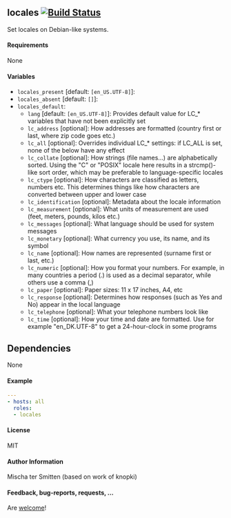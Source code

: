 ## locales [![Build Status](https://travis-ci.org/Oefenweb/ansible-locales.svg?branch=master)](https://travis-ci.org/Oefenweb/ansible-locales)

Set locales on Debian-like systems.

#### Requirements

None

#### Variables

 * `locales_present` [default: `[en_US.UTF-8]`]:
 * `locales_absent` [default: `[]`]:
 * `locales_default`:
   * `lang` [default: `[en_US.UTF-8]`]: Provides default value for LC_* variables that have not been explicitly set
   * `lc_address` [optional]: How addresses are formatted (country first or last, where zip code goes etc.)
   * `lc_all` [optional]: Overrides individual LC_* settings: if LC_ALL is set, none of the below have any effect
   * `lc_collate` [optional]: How strings (file names...) are alphabetically sorted. Using the "C" or "POSIX" locale here results in a strcmp()-like sort order, which may be preferable to language-specific locales
   * `lc_ctype` [optional]: How characters are classified as letters, numbers etc. This determines things like how characters are converted between upper and lower case
   * `lc_identification` [optional]: Metadata about the locale information
   * `lc_measurement` [optional]: What units of measurement are used (feet, meters, pounds, kilos etc.)
   * `lc_messages` [optional]: What language should be used for system messages
   * `lc_monetary` [optional]: What currency you use, its name, and its symbol
   * `lc_name` [optional]: How names are represented (surname first or last, etc.)
   * `lc_numeric` [optional]: How you format your numbers. For example, in many countries a period (.) is used as a decimal separator, while others use a comma (,)
   * `lc_paper` [optional]: Paper sizes: 11 x 17 inches, A4, etc
   * `lc_response` [optional]: Determines how responses (such as Yes and No) appear in the local language
   * `lc_telephone` [optional]: What your telephone numbers look like
   * `lc_time` [optional]: How your time and date are formatted. Use for example "en_DK.UTF-8" to get a 24-hour-clock in some programs

## Dependencies

None

#### Example

```yaml
---
- hosts: all
  roles:
  - locales
```

#### License

MIT

#### Author Information

Mischa ter Smitten (based on work of knopki)

#### Feedback, bug-reports, requests, ...

Are [welcome](https://github.com/Oefenweb/ansible-locales/issues)!
